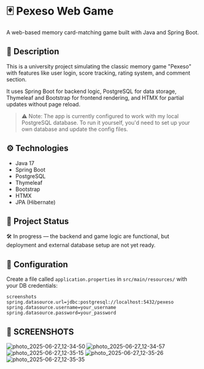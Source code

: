 # 🃏 Pexeso Web Game

A web-based memory card-matching game built with Java and Spring Boot.

## 📌 Description

This is a university project simulating the classic memory game "Pexeso" with features like user login, score tracking, rating system, and comment section.

It uses Spring Boot for backend logic, PostgreSQL for data storage, Thymeleaf and Bootstrap for frontend rendering, and HTMX for partial updates without page reload.

> ⚠️ Note: The app is currently configured to work with my local PostgreSQL database. To run it yourself, you'd need to set up your own database and update the config files.

## ⚙️ Technologies

- Java 17
- Spring Boot
- PostgreSQL
- Thymeleaf
- Bootstrap
- HTMX
- JPA (Hibernate)

## 🚧 Project Status

🛠️ In progress — the backend and game logic are functional, but deployment and external database setup are not yet ready.

## 🔐 Configuration

Create a file called `application.properties` in `src/main/resources/` with your DB credentials:
```properties
screenshots 
spring.datasource.url=jdbc:postgresql://localhost:5432/pexeso
spring.datasource.username=your_username
spring.datasource.password=your_password
```
## 📌 SCREENSHOTS
![photo_2025-06-27_12-34-50](https://github.com/user-attachments/assets/017484af-25f9-4416-8a35-ce22008d6721)
![photo_2025-06-27_12-34-57](https://github.com/user-attachments/assets/0755e732-5852-42bc-a560-e5c87cfd33b7)
![photo_2025-06-27_12-35-15](https://github.com/user-attachments/assets/ee5eaec3-4f45-48fc-a35c-ff048e22fdae)
![photo_2025-06-27_12-35-26](https://github.com/user-attachments/assets/e7a0c357-3399-4f66-9d66-5b49a30bb452)
![photo_2025-06-27_12-35-35](https://github.com/user-attachments/assets/45f15579-7d17-4660-8932-8eb1cdd74892)

